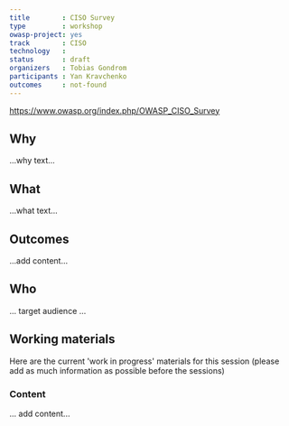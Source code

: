 ```yaml
---
title        : CISO Survey
type         : workshop
owasp-project: yes
track        : CISO
technology   :
status       : draft
organizers   : Tobias Gondrom
participants : Yan Kravchenko
outcomes     : not-found
---
```


https://www.owasp.org/index.php/OWASP_CISO_Survey


## Why

...why text...

## What

...what text...

## Outcomes

...add content...

## Who

... target audience ...

## Working materials

Here are the current 'work in progress' materials for this session (please add as much information as possible before the sessions)

### Content

... add content...
